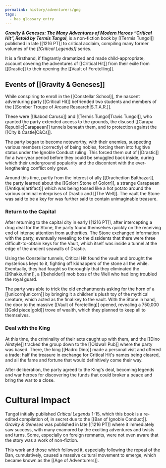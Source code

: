 ```yaml
---
permalink: history/adventurers/gng
tags:
  - has_glossary_entry
---
```

**_Gravity & Geneses: The Many Adventures of Modern Heroes “Critical Hit”, Retold by Termis Tungol_**, is a non-fiction book by [[Termis Tungol]] published in late [[1216 PT]] to critical acclaim, compiling many former volumes of the *[[Critical Legends]]* series.

It is a firsthand, if flagrantly dramatized and made child-appropriate, account covering the adventures of [[Critical Hit]] from their exile from [[Drastic]] to their opening the [[Vault of Foretelling]].

## Events of [[Gravity & Geneses]]
While conspiring to enroll in the [[Constellar School]], the nascent adventuring party [[Critical Hit]] befriended two students and members of the [[Somber Troupe of Arcane Research|S.T.A.R.]]. 

These were [[Ikabod Caruso]] and [[Termis Tungol|Travis Tungol]], who granted the party extended access to the grounds, the disused [[Carapa Republic|Carapaean]] tunnels beneath them, and to protection against the [[City & Castle|C&Cs]]. 

The party began to become noteworthy, with their enemies, suspecting various members (correctly) of being nobles, forcing them into fugitive status under the Ignoble Conduct ruling. This forced them out of [[Drastic]] for a two-year period before they could be smuggled back inside, during which their underground popularity and the discontent with the ever-lengthening conflict only grew.  

Around this time, partly from the interest of ally [[Drachedion Balthazar]], the party learned about the [[Golorr|Stone of Golorr]], a strange Carapaean [[Antique|artifact]] which was being tossed like a hot potato around the various criminal enterprises of Drastic and [[The Well]]. The vault the Stone was said to be a key for was further said to contain unimaginable treasure. 

### Return to the Capital
After returning to the capital city in early [[1216 PT]], after intercepting a drug deal for the Stone, the party found themselves quickly on the receiving end of intense attention from authorities. The Stone exchanged information with the party, eventually revealing to the dissidents that there were three difficult-to-obtain keys for the Vault, which itself was inside a tunnel at the edge of the ancient seawalls of Drastic.

Using the Constellar tunnels, Critical Hit found the vault and brought the mysterious keys to it, fighting off kidnappers of the stone all the while. Eventually, they had fought so thoroughly that they eliminated the [[Khakkurihn]], a [[beholder]] mob boss of the Well who had long troubled the royal guard. 

The party was able to trick the old enchantments asking for the horn of a [[unicorn|unicorn]] by bringing it a children's plush toy of the mythical creature, which acted as the final key to the vault. With the Stone in hand, the door to the massive [[Vault of Foretelling]] opened, revealing a 750,000 [[Gold piece|gold]] trove of wealth, which they planned to keep all to themselves.

### Deal with the King
At this time, the criminality of their acts caught up with them, and the [[Dino Airstyle]] tracked the group down to the [[Oldwall Pub]] where the party was based. There, the king [[Hadro Dino]] made a personal visit and offered a trade: half the treasure in exchange for Critical Hit's names being cleared, and all the fame and fortune that would definitively come their way.

After deliberation, the party agreed to the King's deal, becoming legends and war heroes for discovering the funds that could broker a peace and bring the war to a close. 

# Cultural Impact
Tungol initially published *Critical Legends* 1-15, which this book is a re-edited compilation of, in secret due to the [[Ban of Ignoble Conduct]]. *Gravity & Geneses* was published in late [[1216 PT]] where it immediately saw success, with many enamored by the exciting adventures and twists and turns. Some, especially on foreign remnants, were not even aware that the story was a work of non-fiction.

This work and those which followed it, especially following the repeal of the Ban, cumulatively, caused a massive cultural movement to emerge, which became known as the [[Age of Adventurers]].
